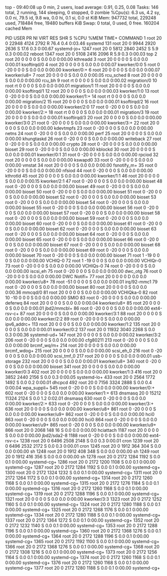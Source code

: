 top - 09:40:08 up 0 min,  2 users,  load average: 0.91, 0.25, 0.08
Tasks: 146 total,   2 running, 144 sleeping,   0 stopped,   0 zombie
%Cpu(s):  6.3 us,  4.2 sy,  0.0 ni, 79.5 id,  9.8 wa,  0.0 hi,  0.1 si,  0.0 st
KiB Mem:    947732 total,   229248 used,   718484 free,    19480 buffers
KiB Swap:        0 total,        0 used,        0 free.   160204 cached Mem

  PID USER      PR  NI    VIRT    RES    SHR S  %CPU %MEM     TIME+ COMMAND
    1 root      20   0   22948   4124   2792 R  76.4  0.4   0:03.46 systemd
  131 root      20   0    9944   2920   2636 S  17.6  0.3   0:00.67 systemd-jo+
 1247 root      20   0    5812   2840   2452 S   5.9  0.3   0:00.02 reboot
 1347 root      20   0    5108   2416   2096 R   5.9  0.3   0:00.03 top
    2 root      20   0       0      0      0 S   0.0  0.0   0:00.00 kthreadd
    3 root      20   0       0      0      0 S   0.0  0.0   0:00.01 ksoftirqd/0
    4 root      20   0       0      0      0 S   0.0  0.0   0:00.07 kworker/0:0
    5 root       0 -20       0      0      0 S   0.0  0.0   0:00.00 kworker/0:+
    6 root      20   0       0      0      0 S   0.0  0.0   0:00.07 kworker/u8+
    7 root      20   0       0      0      0 S   0.0  0.0   0:00.05 rcu_sched
    8 root      20   0       0      0      0 S   0.0  0.0   0:00.00 rcu_bh
    9 root      rt   0       0      0      0 S   0.0  0.0   0:00.02 migration/0
   10 root      rt   0       0      0      0 S   0.0  0.0   0:00.01 migration/1
   11 root      20   0       0      0      0 S   0.0  0.0   0:00.00 ksoftirqd/1
   12 root      20   0       0      0      0 S   0.0  0.0   0:00.03 kworker/1:0
   13 root       0 -20       0      0      0 S   0.0  0.0   0:00.00 kworker/1:+
   14 root      rt   0       0      0      0 S   0.0  0.0   0:00.00 migration/2
   15 root      20   0       0      0      0 S   0.0  0.0   0:00.01 ksoftirqd/2
   16 root      20   0       0      0      0 S   0.0  0.0   0:00.00 kworker/2:0
   17 root       0 -20       0      0      0 S   0.0  0.0   0:00.00 kworker/2:+
   18 root      rt   0       0      0      0 S   0.0  0.0   0:00.01 migration/3
   19 root      20   0       0      0      0 S   0.0  0.0   0:00.01 ksoftirqd/3
   20 root      20   0       0      0      0 S   0.0  0.0   0:00.00 kworker/3:0
   21 root       0 -20       0      0      0 S   0.0  0.0   0:00.00 kworker/3:+
   22 root      20   0       0      0      0 S   0.0  0.0   0:00.00 kdevtmpfs
   23 root       0 -20       0      0      0 S   0.0  0.0   0:00.00 netns
   24 root       0 -20       0      0      0 S   0.0  0.0   0:00.00 perf
   25 root      20   0       0      0      0 S   0.0  0.0   0:00.00 khungtaskd
   26 root       0 -20       0      0      0 S   0.0  0.0   0:00.00 writeback
   27 root       0 -20       0      0      0 S   0.0  0.0   0:00.00 crypto
   28 root       0 -20       0      0      0 S   0.0  0.0   0:00.00 bioset
   29 root       0 -20       0      0      0 S   0.0  0.0   0:00.00 kblockd
   30 root      20   0       0      0      0 S   0.0  0.0   0:00.01 kworker/0:1
   31 root       0 -20       0      0      0 S   0.0  0.0   0:00.00 rpciod
   32 root      20   0       0      0      0 S   0.0  0.0   0:00.00 kswapd0
   33 root       0 -20       0      0      0 S   0.0  0.0   0:00.00 vmstat
   34 root      20   0       0      0      0 S   0.0  0.0   0:00.00 fsnotify_m+
   35 root       0 -20       0      0      0 S   0.0  0.0   0:00.00 nfsiod
   44 root       0 -20       0      0      0 S   0.0  0.0   0:00.00 kthrotld
   45 root      20   0       0      0      0 S   0.0  0.0   0:00.00 kworker/1:1
   46 root      20   0       0      0      0 S   0.0  0.0   0:00.15 kworker/2:1
   47 root       0 -20       0      0      0 S   0.0  0.0   0:00.00 bioset
   48 root       0 -20       0      0      0 S   0.0  0.0   0:00.00 bioset
   49 root       0 -20       0      0      0 S   0.0  0.0   0:00.00 bioset
   50 root       0 -20       0      0      0 S   0.0  0.0   0:00.00 bioset
   51 root       0 -20       0      0      0 S   0.0  0.0   0:00.00 bioset
   52 root       0 -20       0      0      0 S   0.0  0.0   0:00.00 bioset
   53 root       0 -20       0      0      0 S   0.0  0.0   0:00.00 bioset
   54 root       0 -20       0      0      0 S   0.0  0.0   0:00.00 bioset
   55 root       0 -20       0      0      0 S   0.0  0.0   0:00.00 bioset
   56 root       0 -20       0      0      0 S   0.0  0.0   0:00.00 bioset
   57 root       0 -20       0      0      0 S   0.0  0.0   0:00.00 bioset
   58 root       0 -20       0      0      0 S   0.0  0.0   0:00.00 bioset
   59 root       0 -20       0      0      0 S   0.0  0.0   0:00.00 bioset
   60 root       0 -20       0      0      0 S   0.0  0.0   0:00.00 bioset
   61 root       0 -20       0      0      0 S   0.0  0.0   0:00.00 bioset
   62 root       0 -20       0      0      0 S   0.0  0.0   0:00.00 bioset
   63 root       0 -20       0      0      0 S   0.0  0.0   0:00.00 bioset
   64 root       0 -20       0      0      0 S   0.0  0.0   0:00.00 bioset
   65 root       0 -20       0      0      0 S   0.0  0.0   0:00.00 bioset
   66 root       0 -20       0      0      0 S   0.0  0.0   0:00.00 bioset
   67 root       0 -20       0      0      0 S   0.0  0.0   0:00.00 bioset
   68 root       0 -20       0      0      0 S   0.0  0.0   0:00.00 bioset
   69 root       0 -20       0      0      0 S   0.0  0.0   0:00.00 bioset
   70 root       0 -20       0      0      0 S   0.0  0.0   0:00.00 bioset
   71 root       1 -19       0      0      0 S   0.0  0.0   0:00.00 VCHIQ-0
   72 root       1 -19       0      0      0 S   0.0  0.0   0:00.00 VCHIQr-0
   73 root       0 -20       0      0      0 S   0.0  0.0   0:00.00 VCHIQs-0
   74 root       0 -20       0      0      0 S   0.0  0.0   0:00.00 iscsi_eh
   75 root       0 -20       0      0      0 S   0.0  0.0   0:00.00 dwc_otg
   76 root       0 -20       0      0      0 S   0.0  0.0   0:00.00 DWC Notifi+
   77 root      20   0       0      0      0 D   0.0  0.0   0:00.00 kworker/u8+
   78 root     -51   0       0      0      0 S   0.0  0.0   0:00.01 irq/92-mmc1
   79 root       0 -20       0      0      0 S   0.0  0.0   0:00.00 bioset
   80 root      20   0       0      0      0 S   0.0  0.0   0:00.36 mmcqd/0
   81 root      20   0       0      0      0 S   0.0  0.0   0:00.00 VCHIQka-0
   82 root      10 -10       0      0      0 S   0.0  0.0   0:00.00 SMIO
   83 root       0 -20       0      0      0 S   0.0  0.0   0:00.00 deferwq
   84 root      20   0       0      0      0 S   0.0  0.0   0:00.04 kworker/u8+
   85 root      20   0       0      0      0 S   0.0  0.0   0:00.01 jbd2/mmcbl+
   86 root       0 -20       0      0      0 S   0.0  0.0   0:00.00 ext4-rsv-c+
   87 root      20   0       0      0      0 S   0.0  0.0   0:00.00 kworker/3:1
   88 root      20   0       0      0      0 S   0.0  0.0   0:00.00 kworker/2:2
   89 root       0 -20       0      0      0 S   0.0  0.0   0:00.00 ipv6_addrc+
  113 root      20   0       0      0      0 S   0.0  0.0   0:00.00 kworker/1:2
  135 root      20   0       0      0      0 S   0.0  0.0   0:00.01 kworker/0:2
  137 root      20   0   11932   3040   2268 S   0.0  0.3   0:00.36 systemd-ud+
  147 root      20   0       0      0      0 S   0.0  0.0   0:00.02 kworker/3:2
  206 root       0 -20       0      0      0 S   0.0  0.0   0:00.00 cfg80211
  213 root       0 -20       0      0      0 S   0.0  0.0   0:00.00 brcmf_wq/m+
  214 root      20   0       0      0      0 S   0.0  0.0   0:00.00 brcmf_wdog+
  215 root      20   0       0      0      0 S   0.0  0.0   0:00.00 scsi_eh_0
  216 root       0 -20       0      0      0 S   0.0  0.0   0:00.00 scsi_tmf_0
  217 root      20   0       0      0      0 S   0.0  0.0   0:00.01 usb-storage
  232 root      20   0       0      0      0 S   0.0  0.0   0:00.01 kworker/u8+
  340 root       0 -20       0      0      0 S   0.0  0.0   0:00.00 bioset
  341 root      20   0       0      0      0 S   0.0  0.0   0:00.00 kworker/0:3
  402 root      20   0       0      0      0 S   0.0  0.0   0:00.00 kworker/1:3
  416 root      20   0    3852   2440   2156 S   0.0  0.3   0:00.05 systemd-lo+
  433 root      20   0    2564   1772   1492 S   0.0  0.2   0:00.01 dhcpcd
  492 root      20   0    7156   3324   2888 S   0.0  0.4   0:00.04 wpa_suppli+
  545 root       0 -20       0      0      0 S   0.0  0.0   0:00.00 kworker/0:+
  602 root       0 -20       0      0      0 S   0.0  0.0   0:00.00 kworker/1:+
  613 dnsmasq   20   0   15212  11324   2124 S   0.0  1.2   0:02.01 dnsmasq
  630 root       0 -20       0      0      0 S   0.0  0.0   0:00.00 kworker/2:+
  633 root       0 -20       0      0      0 S   0.0  0.0   0:00.00 kworker/3:+
  636 root      20   0       0      0      0 S   0.0  0.0   0:00.00 kworker/u8+
  861 root       0 -20       0      0      0 S   0.0  0.0   0:00.00 kworker/u9+
  862 root       0 -20       0      0      0 S   0.0  0.0   0:00.00 hci0
  863 root       0 -20       0      0      0 S   0.0  0.0   0:00.00 hci0
  864 root       0 -20       0      0      0 S   0.0  0.0   0:00.00 kworker/u9+
  865 root       0 -20       0      0      0 S   0.0  0.0   0:00.00 kworker/u9+
  866 root      20   0    2068    148     16 S   0.0  0.0   0:00.00 hciattach
 1187 root      20   0       0      0      0 S   0.0  0.0   0:00.00 jbd2/sda2-8
 1188 root       0 -20       0      0      0 S   0.0  0.0   0:00.00 ext4-rsv-c+
 1238 root      20   0    6496   2508   2148 S   0.0  0.3   0:00.01 cron
 1239 root      20   0    6496   2532   2172 S   0.0  0.3   0:00.01 cron
 1245 root      20   0    1912    364    304 S   0.0  0.0   0:00.00 sh
 1248 root      20   0    1912    408    348 S   0.0  0.0   0:00.00 sh
 1249 root      20   0    1912    416    356 S   0.0  0.0   0:00.00 sh
 1278 root      20   0    2172   1284   1192 S   0.0  0.1   0:00.00 systemd-cg+
 1286 root      20   0    2172   1200   1108 S   0.0  0.1   0:00.00 systemd-cg+
 1287 root      20   0    2172   1284   1192 S   0.0  0.1   0:00.00 systemd-cg+
 1300 root      20   0    2172   1324   1232 S   0.0  0.1   0:00.00 systemd-cg+
 1311 root      20   0    2172   1264   1172 S   0.0  0.1   0:00.00 systemd-cg+
 1314 root      20   0    2172   1260   1168 S   0.0  0.1   0:00.00 systemd-cg+
 1315 root      20   0    2172   1276   1184 S   0.0  0.1   0:00.00 systemd-cg+
 1316 root      20   0    2172   1260   1168 S   0.0  0.1   0:00.00 systemd-cg+
 1319 root      20   0    2172   1288   1196 S   0.0  0.1   0:00.00 systemd-cg+
 1321 root      20   0       0      0      0 S   0.0  0.0   0:00.00 kworker/3:3
 1323 root      20   0    2172   1252   1160 S   0.0  0.1   0:00.00 systemd-cg+
 1324 root      20   0    2172   1280   1188 S   0.0  0.1   0:00.00 systemd-cg+
 1325 root      20   0    2172   1268   1176 S   0.0  0.1   0:00.00 systemd-cg+
 1334 root      20   0    2172   1280   1188 S   0.0  0.1   0:00.00 systemd-cg+
 1337 root      20   0    2172   1364   1272 S   0.0  0.1   0:00.00 systemd-cg+
 1352 root      20   0    2172   1232   1140 S   0.0  0.1   0:00.00 systemd-cg+
 1353 root      20   0    2172   1288   1196 S   0.0  0.1   0:00.00 systemd-cg+
 1360 root      20   0    2172   1368   1276 S   0.0  0.1   0:00.00 systemd-cg+
 1364 root      20   0    2172   1288   1196 S   0.0  0.1   0:00.00 systemd-cg+
 1365 root      20   0    2172   1192   1100 S   0.0  0.1   0:00.00 systemd-cg+
 1366 root      20   0    2172   1368   1276 S   0.0  0.1   0:00.00 systemd-cg+
 1368 root      20   0    2172   1308   1216 S   0.0  0.1   0:00.00 systemd-cg+
 1373 root      20   0    2172   1256   1164 S   0.0  0.1   0:00.00 systemd-cg+
 1374 root      20   0    2172   1260   1168 S   0.0  0.1   0:00.00 systemd-cg+
 1376 root      20   0    2172   1260   1168 S   0.0  0.1   0:00.00 systemd-cg+
 1377 root      20   0    2172   1280   1188 S   0.0  0.1   0:00.00 systemd-cg+
